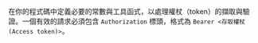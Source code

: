 在你的程式碼中定義必要的常數與工具函式，以處理權杖（token）的擷取與驗證。一個有效的請求必須包含 `Authorization` 標頭，格式為 `Bearer <存取權杖 (Access token)>`。
